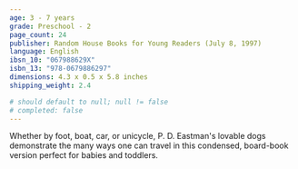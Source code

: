 ```yaml
---
age: 3 - 7 years
grade: Preschool - 2
page_count: 24
publisher: Random House Books for Young Readers (July 8, 1997)
language: English
ibsn_10: "067988629X"
isbn_13: "978-0679886297"
dimensions: 4.3 x 0.5 x 5.8 inches
shipping_weight: 2.4

# should default to null; null != false
# completed: false
---
```


Whether by foot, boat, car, or unicycle, P. D. Eastman's lovable dogs demonstrate the many ways one can travel in this condensed, board-book version perfect for babies and toddlers.
